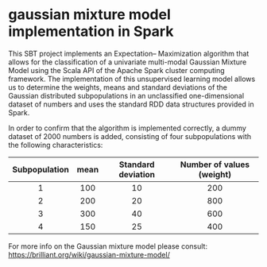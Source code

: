 # gaussian mixture model implementation in Spark 

This SBT project implements an Expectation– Maximization algorithm that allows for the classification of a univariate multi-modal Gaussian Mixture Model using the Scala API of the Apache Spark cluster computing framework. 
The implementation of this unsupervised learning model allows us to determine the weights, means and standard deviations of the Gaussian distributed subpopulations in an unclassified one-dimensional dataset of numbers and uses the standard RDD data structures provided in Spark.

In order to confirm that the algorithm is implemented correctly, a dummy dataset of 2000 numbers is added, consisting of four subpopulations with the following characteristics:

| Subpopulation | mean  | Standard deviation | Number of values (weight) |
| :-------------: | :-----: | :-------------------: | :---------------------------:|
| 1 | 100 | 10 | 200 |
| 2 | 200 | 20 | 800 |
| 3 | 300 | 40 | 600 |
| 4 | 150 | 25 | 400 |

For more info on the Gaussian mixture model please consult:
https://brilliant.org/wiki/gaussian-mixture-model/

